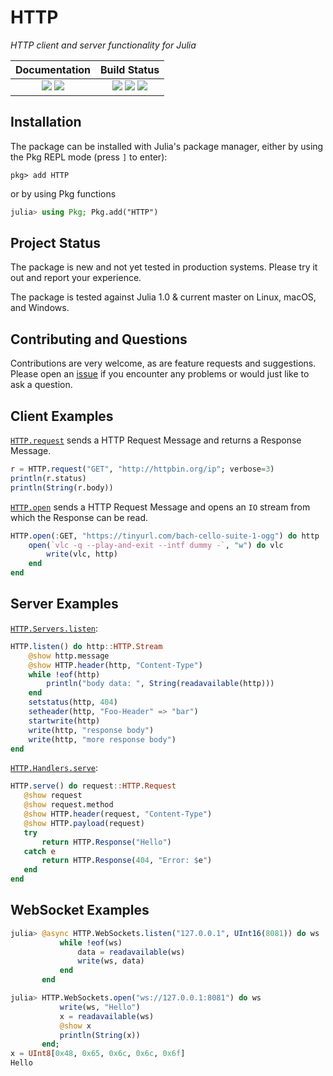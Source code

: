 
# HTTP

*HTTP client and server functionality for Julia*

| **Documentation**                                                         | **Build Status**                                                                                |
|:-------------------------------------------------------------------------:|:-----------------------------------------------------------------------------------------------:|
| [![][docs-stable-img]][docs-stable-url] [![][docs-dev-img]][docs-dev-url] | [![][travis-img]][travis-url] [![][appveyor-img]][appveyor-url] [![][codecov-img]][codecov-url] |


## Installation

The package can be installed with Julia's package manager,
either by using the Pkg REPL mode (press `]` to enter):
```
pkg> add HTTP
```
or by using Pkg functions
```julia
julia> using Pkg; Pkg.add("HTTP")
```

## Project Status

The package is new and not yet tested in production systems.
Please try it out and report your experience.

The package is tested against Julia 1.0 & current master on Linux, macOS, and Windows.

## Contributing and Questions

Contributions are very welcome, as are feature requests and suggestions. Please open an
[issue][issues-url] if you encounter any problems or would just like to ask a question.


## Client Examples

[`HTTP.request`](https://juliaweb.github.io/HTTP.jl/stable/index.html#HTTP.request-Tuple{String,HTTP.URIs.URI,Array{Pair{SubString{String},SubString{String}},1},Any})
sends a HTTP Request Message and returns a Response Message.

```julia
r = HTTP.request("GET", "http://httpbin.org/ip"; verbose=3)
println(r.status)
println(String(r.body))
```

[`HTTP.open`](https://juliaweb.github.io/HTTP.jl/stable/index.html#HTTP.open)
sends a HTTP Request Message and
opens an `IO` stream from which the Response can be read.

```julia
HTTP.open(:GET, "https://tinyurl.com/bach-cello-suite-1-ogg") do http
    open(`vlc -q --play-and-exit --intf dummy -`, "w") do vlc
        write(vlc, http)
    end
end
```

## Server Examples

[`HTTP.Servers.listen`](https://juliaweb.github.io/HTTP.jl/stable/index.html#HTTP.Servers.listen):

```julia
HTTP.listen() do http::HTTP.Stream
    @show http.message
    @show HTTP.header(http, "Content-Type")
    while !eof(http)
        println("body data: ", String(readavailable(http)))
    end
    setstatus(http, 404)
    setheader(http, "Foo-Header" => "bar")
    startwrite(http)
    write(http, "response body")
    write(http, "more response body")
end
```

[`HTTP.Handlers.serve`](https://juliaweb.github.io/HTTP.jl/stable/index.html#HTTP.Handlers.serve):
```julia
HTTP.serve() do request::HTTP.Request
   @show request
   @show request.method
   @show HTTP.header(request, "Content-Type")
   @show HTTP.payload(request)
   try
       return HTTP.Response("Hello")
   catch e
       return HTTP.Response(404, "Error: $e")
   end
end
```

## WebSocket Examples

```julia
julia> @async HTTP.WebSockets.listen("127.0.0.1", UInt16(8081)) do ws
           while !eof(ws)
               data = readavailable(ws)
               write(ws, data)
           end
       end

julia> HTTP.WebSockets.open("ws://127.0.0.1:8081") do ws
           write(ws, "Hello")
           x = readavailable(ws)
           @show x
           println(String(x))
       end;
x = UInt8[0x48, 0x65, 0x6c, 0x6c, 0x6f]
Hello
```

[docs-dev-img]: https://img.shields.io/badge/docs-dev-blue.svg
[docs-dev-url]: https://JuliaWeb.github.io/HTTP.jl/dev

[docs-stable-img]: https://img.shields.io/badge/docs-stable-blue.svg
[docs-stable-url]: https://JuliaWeb.github.io/HTTP.jl/stable

[travis-img]: https://travis-ci.org/JuliaWeb/HTTP.jl.svg?branch=master
[travis-url]: https://travis-ci.org/JuliaWeb/HTTP.jl

[appveyor-img]: https://ci.appveyor.com/api/projects/status/qdy0vfps9gne3sd7?svg=true
[appveyor-url]: https://ci.appveyor.com/project/quinnj/http-jl

[codecov-img]: https://codecov.io/gh/JuliaWeb/HTTP.jl/branch/master/graph/badge.svg
[codecov-url]: https://codecov.io/gh/JuliaWeb/HTTP.jl

[issues-url]: https://github.com/JuliaWeb/HTTP.jl/issues

[pkg-0.6-img]: http://pkg.julialang.org/badges/HTTP_0.6.svg
[pkg-0.6-url]: http://pkg.julialang.org/?pkg=HTTP
